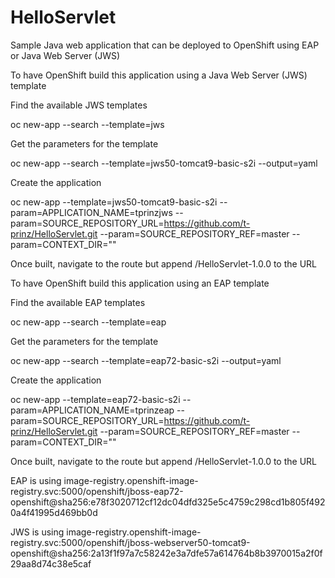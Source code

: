 # HelloServlet

Sample Java web application that can be deployed to OpenShift using EAP or Java Web Server (JWS)

To have OpenShift build this application using a Java Web Server (JWS) template

Find the available JWS templates

oc new-app --search --template=jws

Get the parameters for the template

oc new-app --search --template=jws50-tomcat9-basic-s2i --output=yaml

Create the application

oc new-app --template=jws50-tomcat9-basic-s2i --param=APPLICATION_NAME=tprinzjws --param=SOURCE_REPOSITORY_URL=https://github.com/t-prinz/HelloServlet.git --param=SOURCE_REPOSITORY_REF=master --param=CONTEXT_DIR=""

Once built, navigate to the route but append /HelloServlet-1.0.0 to the URL

To have OpenShift build this application using an EAP template

Find the available EAP templates

oc new-app --search --template=eap

Get the parameters for the template

oc new-app --search --template=eap72-basic-s2i --output=yaml

Create the application

oc new-app --template=eap72-basic-s2i --param=APPLICATION_NAME=tprinzeap --param=SOURCE_REPOSITORY_URL=https://github.com/t-prinz/HelloServlet.git --param=SOURCE_REPOSITORY_REF=master --param=CONTEXT_DIR=""

Once built, navigate to the route but append /HelloServlet-1.0.0 to the URL

EAP is using
image-registry.openshift-image-registry.svc:5000/openshift/jboss-eap72-openshift@sha256:e78f3020712cf12dc04dfd325e5c4759c298cd1b805f4920a4f41995d469bb0d

JWS is using
image-registry.openshift-image-registry.svc:5000/openshift/jboss-webserver50-tomcat9-openshift@sha256:2a13f1f97a7c58242e3a7dfe57a614764b8b3970015a2f0f29aa8d74c38e5caf
